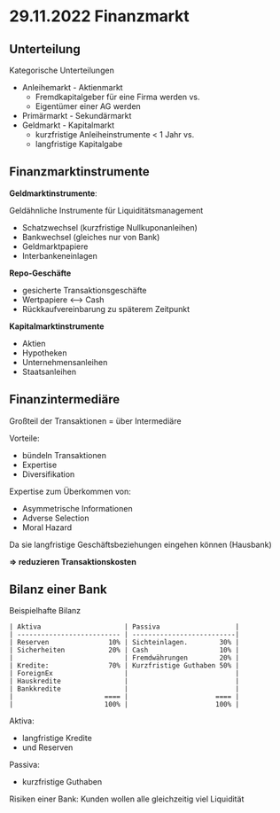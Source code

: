 # 29.11.2022 Finanzmarkt

## Unterteilung

Kategorische Unterteilungen

- Anleihemarkt - Aktienmarkt
    - Fremdkapitalgeber für eine Firma werden vs.
    - Eigentümer einer AG werden
- Primärmarkt - Sekundärmarkt
- Geldmarkt - Kapitalmarkt
    - kurzfristige Anleiheinstrumente < 1 Jahr vs.
    - langfristige Kapitalgabe

## Finanzmarktinstrumente

**Geldmarktinstrumente**: 

Geldähnliche  Instrumente für Liquiditätsmanagement

- Schatzwechsel (kurzfristige Nullkuponanleihen)
- Bankwechsel (gleiches nur von Bank)
- Geldmarktpapiere
- Interbankeneinlagen

**Repo-Geschäfte**

- gesicherte Transaktionsgeschäfte
- Wertpapiere <--> Cash
- Rückkaufvereinbarung zu späterem Zeitpunkt

**Kapitalmarktinstrumente**

- Aktien 
- Hypotheken
- Unternehmensanleihen
- Staatsanleihen

## Finanzintermediäre

Großteil der Transaktionen = über Intermediäre

Vorteile:

- bündeln Transaktionen
- Expertise
- Diversifikation

Expertise zum Überkommen von:

- Asymmetrische Informationen
- Adverse Selection
- Moral Hazard

Da sie langfristige Geschäftsbeziehungen eingehen können (Hausbank)

**=> reduzieren Transaktionskosten** 

## Bilanz einer Bank

Beispielhafte Bilanz 


```
| Aktiva                     | Passiva                   |
| -------------------------- | --------------------------|
| Reserven               10% | Sichteinlagen.        30% |
| Sicherheiten           20% | Cash                  10% |
|                            | Fremdwährungen        20% |
| Kredite:               70% | Kurzfristige Guthaben 50% |
| ForeignEx                  |                           |
| Hauskredite                |                           |
| Bankkredite                |                           |
|                       ==== |                      ==== |
|                       100% |                      100% |
```

Aktiva:

- langfristige Kredite
- und Reserven

Passiva:

- kurzfristige Guthaben

Risiken einer Bank: Kunden wollen alle gleichzeitig viel Liquidität

